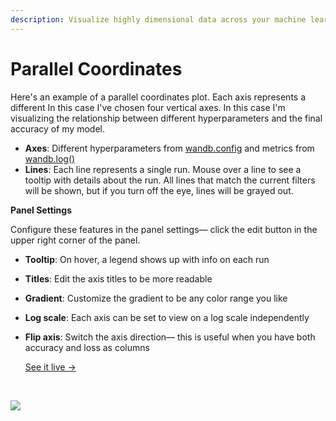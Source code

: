 ```yaml
---
description: Visualize highly dimensional data across your machine learning experiments
---
```


# Parallel Coordinates

Here's an example of a parallel coordinates plot. Each axis represents a different In this case I've chosen four vertical axes. In this case I'm visualizing the relationship between different hyperparameters and the final accuracy of my model.

* **Axes**: Different hyperparameters from [wandb.config](https://docs.wandb.ai/library/config) and metrics from [wandb.log\(\)](https://docs.wandb.ai/library/log)​
* **Lines**: Each line represents a single run. Mouse over a line to see a tooltip with details about the run. All lines that match the current filters will be shown, but if you turn off the eye, lines will be grayed out.

**Panel Settings**

Configure these features in the panel settings— click the edit button in the upper right corner of the panel.

* **Tooltip**: On hover, a legend shows up with info on each run
* **Titles**: Edit the axis titles to be more readable
* **Gradient**: Customize the gradient to be any color range you like
* **Log scale**: Each axis can be set to view on a log scale independently
* **Flip axis**: Switch the axis direction— this is useful when you have both accuracy and loss as columns

  ​[See it live →](https://app.wandb.ai/example-team/sweep-demo/reports/Zoom-in-on-Parallel-Coordinates-Charts--Vmlldzo5MTQ4Nw)​

[  
](https://docs.wandb.ai/app/features/panels/code)

![](https://gblobscdn.gitbook.com/assets%2F-Lqya5RvLedGEWPhtkjU%2F-M5xuU0oX-LvRy7dSwR6%2F-M5xukhBPmcayMQ4aM91%2F2020-04-27%2016.11.43.gif?alt=media&token=f3e78351-3eff-4137-a9a3-0dc30355165c)


